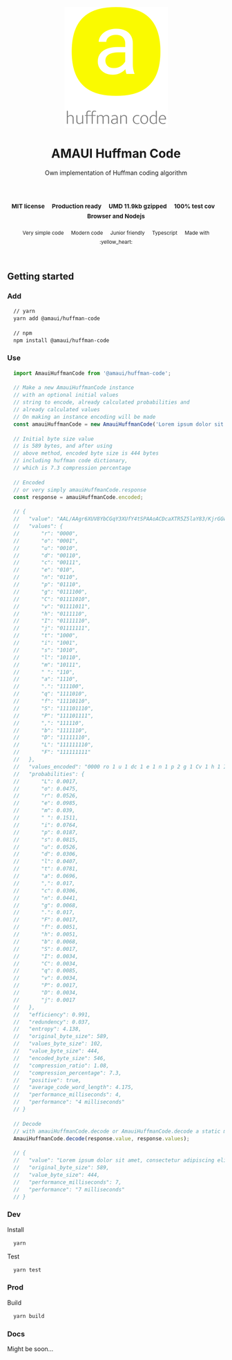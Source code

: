 
</br >
</br >

<p align='center'>
  <a target='_blank' rel='noopener noreferrer' href='#'>
    <img src='utils/images/logo.svg' alt='AMAUI logo' />
  </a>
</p>

<h1 align='center'>AMAUI Huffman Code</h1>

<p align='center'>
  Own implementation of Huffman coding algorithm
</p>

<br />

<h3 align='center'>
  <sub>MIT license&nbsp;&nbsp;&nbsp;&nbsp;</sub>
  <sub>Production ready&nbsp;&nbsp;&nbsp;&nbsp;</sub>
  <sub>UMD 11.9kb gzipped&nbsp;&nbsp;&nbsp;&nbsp;</sub>
  <sub>100% test cov&nbsp;&nbsp;&nbsp;&nbsp;</sub>
  <sub>Browser and Nodejs</sub>
</h3>

<p align='center'>
  <sub>Very simple code&nbsp;&nbsp;&nbsp;&nbsp;</sub>
  <sub>Modern code&nbsp;&nbsp;&nbsp;&nbsp;</sub>
  <sub>Junior friendly&nbsp;&nbsp;&nbsp;&nbsp;</sub>
  <sub>Typescript&nbsp;&nbsp;&nbsp;&nbsp;</sub>
  <sub>Made with :yellow_heart:</sub>
</p>

<br />

## Getting started

### Add

```sh
  // yarn
  yarn add @amaui/huffman-code

  // npm
  npm install @amaui/huffman-code
```

### Use

```javascript
  import AmauiHuffmanCode from '@amaui/huffman-code';

  // Make a new AmauiHuffmanCode instance
  // with an optional initial values
  // string to encode, already calculated probabilities and
  // already calculated values
  // On making an instance encoding will be made
  const amauiHuffmanCode = new AmauiHuffmanCode('Lorem ipsum dolor sit amet, consectetur adipiscing elit. Fusce dolor sem, facilisis sed erat sit amet, pharetra blandit augue. Sed id placerat felis, malesuada rutrum nisl. In ultrices sed mauris finibus malesuada. Class aptent taciti sociosqu ad litora torquent per conubia nostra, per inceptos himenaeos. Integer cursus, odio id rutrum blandit, neque velit aliquam odio, at rhoncus elit est nec erat. Proin egestas mauris elit, sit amet molestie nisi semper at. Cras interdum massa nec molestie rutrum. Duis commodo venenatis justo, ac porta tellus pellentesque sed. Donec et nisi metus.');

  // Initial byte size value
  // is 589 bytes, and after using
  // above method, encoded byte size is 444 bytes
  // including huffman code dictionary,
  // which is 7.3 compression percentage

  // Encoded
  // or very simply amauiHuffmanCode.response
  const response = amauiHuffmanCode.encoded;

  // {
  //   "value": "AAL/AAgr6XUV8YbCGqY3XUfY4tSPAAoACDcaXTR5Z5laY83/KjrGGwAIalf7e3Hm01NakbIADo1TG66j7OfcAAoAA7frcxpjcTwl5vcjaTZ1uOg6N7K019r9ZUXG7AAFAABXzTVvM/NitAAEnVakbX4gmt7S0/irX6youN3merdVbnQmjRx5idQnka9FuNrTAAIdoEPRJozkGOLF+nsw1AAHfZyDSx06AAaz6bpuQ15n5oTxAAY5AAUVfYTSOk2AoAAK+/W5jTH2ZeiWe1aY3Wn0XXwmkft0YHwscqytMZVGZHyDo83vAAGWyeKo6tfiAAmsrTH2qY3XUa42VRKzTU6ldyDdHmeg6tLQgMV9fqrsyPrjZVErAAFAFfzfxTWON7iYc9pk3RNZ/KoAB+3HzhCO0K1irOVrJoVeiWpG838ACyPlGaanXUFXBA==",
  //   "values": {
  //       "r": "0000",
  //       "o": "0001",
  //       "u": "0010",
  //       "d": "00110",
  //       "c": "00111",
  //       "e": "010",
  //       "n": "0110",
  //       "p": "01110",
  //       "g": "0111100",
  //       "C": "01111010",
  //       "v": "01111011",
  //       "h": "0111110",
  //       "I": "01111110",
  //       "j": "01111111",
  //       "t": "1000",
  //       "i": "1001",
  //       "s": "1010",
  //       "l": "10110",
  //       "m": "10111",
  //       " ": "110",
  //       "a": "1110",
  //       ".": "111100",
  //       "q": "1111010",
  //       "f": "11110110",
  //       "S": "111101110",
  //       "P": "111101111",
  //       ",": "111110",
  //       "b": "1111110",
  //       "D": "11111110",
  //       "L": "111111110",
  //       "F": "111111111"
  //   },
  //   "values_encoded": "0000 ro 1 u 1 dc 1 e 1 n 1 p 2 g 1 Cv 1 h 1 Ij 4 ti 1 s 1 lm 1   1 a 2 . 1 q 1 f 1 SP 1 , 1 b 1 D 1 LF",
  //   "probabilities": {
  //       "L": 0.0017,
  //       "o": 0.0475,
  //       "r": 0.0526,
  //       "e": 0.0985,
  //       "m": 0.039,
  //       " ": 0.1511,
  //       "i": 0.0764,
  //       "p": 0.0187,
  //       "s": 0.0815,
  //       "u": 0.0526,
  //       "d": 0.0306,
  //       "l": 0.0407,
  //       "t": 0.0781,
  //       "a": 0.0696,
  //       ",": 0.017,
  //       "c": 0.0306,
  //       "n": 0.0441,
  //       "g": 0.0068,
  //       ".": 0.017,
  //       "F": 0.0017,
  //       "f": 0.0051,
  //       "h": 0.0051,
  //       "b": 0.0068,
  //       "S": 0.0017,
  //       "I": 0.0034,
  //       "C": 0.0034,
  //       "q": 0.0085,
  //       "v": 0.0034,
  //       "P": 0.0017,
  //       "D": 0.0034,
  //       "j": 0.0017
  //   },
  //   "efficiency": 0.991,
  //   "redundency": 0.037,
  //   "entropy": 4.138,
  //   "original_byte_size": 589,
  //   "values_byte_size": 102,
  //   "value_byte_size": 444,
  //   "encoded_byte_size": 546,
  //   "compression_ratio": 1.08,
  //   "compression_percentage": 7.3,
  //   "positive": true,
  //   "average_code_word_length": 4.175,
  //   "performance_milliseconds": 4,
  //   "performance": "4 milliseconds"
  // }

  // Decode
  // with amauiHuffmanCode.decode or AmauiHuffmanCode.decode a static method
  AmauiHuffmanCode.decode(response.value, response.values);

  // {
  //   "value": "Lorem ipsum dolor sit amet, consectetur adipiscing elit. Fusce dolor sem, facilisis sed erat sit amet, pharetra blandit augue. Sed id placerat felis, malesuada rutrum nisl. In ultrices sed mauris finibus malesuada. Class aptent taciti sociosqu ad litora torquent per conubia nostra, per inceptos himenaeos. Integer cursus, odio id rutrum blandit, neque velit aliquam odio, at rhoncus elit est nec erat. Proin egestas mauris elit, sit amet molestie nisi semper at. Cras interdum massa nec molestie rutrum. Duis commodo venenatis justo, ac porta tellus pellentesque sed. Donec et nisi metus.",
  //   "original_byte_size": 589,
  //   "value_byte_size": 444,
  //   "performance_milliseconds": 7,
  //   "performance": "7 milliseconds"
  // }
```

### Dev

Install

```sh
  yarn
```

Test

```sh
  yarn test
```

### Prod

Build

```sh
  yarn build
```

### Docs

Might be soon...
